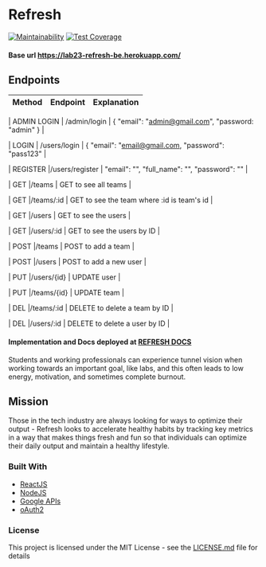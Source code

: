 # Refresh

[![Maintainability](https://api.codeclimate.com/v1/badges/dd40d979822303c26785/maintainability)](https://codeclimate.com/github/Lambda-School-Labs/refresh-be/maintainability)
[![Test Coverage](https://api.codeclimate.com/v1/badges/dd40d979822303c26785/test_coverage)](https://codeclimate.com/github/Lambda-School-Labs/refresh-be/test_coverage)

#### Base url https://lab23-refresh-be.herokuapp.com/

## Endpoints

| Method | Endpoint | Explanation |
| :----: | :------: | :---------- |


| ADMIN LOGIN | /admin/login | { "email": "admin@gmail.com", "password: "admin" } |

| LOGIN | /users/login | { "email": "email@gmail.com, "password": "pass123" |

| REGISTER |/users/register | "email": "", "full_name": "", "password": "" |

| GET |/teams | GET to see all teams |

| GET |/teams/:id | GET to see the team where :id is team's id |

| GET |/users | GET to see the users |

| GET |/users/:id | GET to see the users by ID |

| POST |/teams | POST to add a team |

| POST |/users | POST to add a new user |

| PUT |/users/{id} | UPDATE user |

| PUT |/teams/{id} | UPDATE team |

| DEL |/teams/:id | DELETE to delete a team by ID |

| DEL |/users/:id | DELETE to delete a user by ID |

#### Implementation and Docs deployed at [REFRESH DOCS](https://refresh-yo.herokuapp.com/docs) <br>

Students and working professionals can experience tunnel vision when working towards an important goal, like labs, and this often leads to low energy, motivation, and sometimes complete burnout.

## Mission

Those in the tech industry are always looking for ways to optimize their output - Refresh looks to accelerate healthy habits by tracking key metrics in a way that makes things fresh and fun so that individuals can optimize their daily output and maintain a healthy lifestyle.

### Built With

- [ReactJS](https://reactjs.org/)
- [NodeJS](https://nodejs.org/en/)
- [Google APIs](https://developers.google.com/apis-explorer)
- [oAuth2](https://oauth.net/2/)

### License

This project is licensed under the MIT License - see the [LICENSE.md](LICENSE.md) file for details
